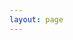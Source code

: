 ```yaml
---
layout: page
---
```

<script setup>
import {
  VPTeamPage,
  VPTeamPageTitle,
  VPTeamMembers
} from 'vitepress/theme'

const members = [
  {
    avatar: 'https://ts1.cn.mm.bing.net/th/id/R-C.2b5ad9dd38c8d0382c657355c86593e2?rik=Ti5pg5cJX6%2bH3Q&riu=http%3a%2f%2fimg1.wikia.nocookie.net%2f__cb20140916154329%2fhk-rail%2fzh%2fimages%2f1%2f17%2fMTR_Mobile_Icon.png&ehk=5sOnNjPY4vDZ38CNrKRuNRcA%2fSmtD%2f4h0iTyOV8Aojo%3d&risl=&pid=ImgRaw&r=0',
    name: 'MTR HK',
    title: 'Influencer',
    links: [
      { icon: 'facebook', link: 'https://www.facebook.com/mtrhk' },
      { icon: 'instagram', link: 'http://instagram.com/mtrhk' },
      { icon: 'youtube', link: 'http://www.youtube.com/mtrhongkong' }
    ]
  },  
  {
    avatar: 'https://i0.hdslb.com/bfs/face/079fa6d90165bbcc66925f5b91a78391338387d3.jpg',
    name: '总局-鄂局武段的热干面',
    title: 'Leader / Group Owner 好面',
    links: [
      { icon: 'bilibili', link: 'https://space.bilibili.com/1749292479' }
    ]
  },
  {
    avatar: 'https://space.bilibili.com/555976413',
    name: 'xz111_Misaka',
    title: 'Leader / Group Owner',
    links: [
      { icon: 'bilibili', link: 'https://space.bilibili.com/555976413' }
    ]
  },
  {
    avatar: 'https://i0.hdslb.com/bfs/face/3779291d37cfa4f5788ec31c4a443a83d67992b6.jpg@240w_240h_1c_1s_!web-avatar-space-header.avif',
    name: '青柏菌 Sakai Harumi 汤达人',
    title: 'Creator 好面，汤决定',
    links: [
      { icon: 'bilibili', link: 'https://space.bilibili.com/584835054/' }
    ]
  },
   {
    avatar: 'https://i2.hdslb.com/bfs/face/2d037727373b613409e33819460267cce05ce7ed.jpg@240w_240h_1c_1s_!web-avatar-space-header.avif',
    name: 'lanoel',
    title: 'Creator',
    links: [
      { icon: 'bilibili', link: 'https://space.bilibili.com/402744005' }
    ]
  },
  {
    avatar: 'https://i2.hdslb.com/bfs/face/1bd977e7d94921759621fc0d14922f8b34425438.jpg@240w_240h_1c_1s_!web-avatar-space-header.avif',
    name: 'Chi YX',
    title: 'Builder / Creator',
    links: [
      { icon: 'bilibili', link: 'https://space.bilibili.com/1596446033' }
    ]
  },
  {
    avatar: 'https://i2.hdslb.com/bfs/face/6e2559418375ea2bdeefe2e4b053a339f24654c6.jpg@240w_240h_1c_1s_!web-avatar-space-header.avif',
    name: '白云-Burgeoning',
    title: 'Builder / Creator',
    links: [
      { icon: 'bilibili', link: 'https://space.bilibili.com/1642321436' }
    ]
  },
  {
    avatar: 'https://i1.hdslb.com/bfs/face/9c8c613b88c9c7425c42508a1195459876bffeec.jpg@240w_240h_1c_1s_!web-avatar-space-header.avif',
    name: 'Takigawa',
    title: 'Server Administrator & Owner',
    links: [
      { icon: 'bilibili', link: 'https://space.bilibili.com/37471042' }
    ]
  },
   {
    avatar: 'https://server.akio.top/icon',
    name: 'Misaka Akio 御坂秋生',
    title: 'Creator',
    links: [
      { icon: 'website', link: 'https://www.akio.top/' }
    ]
  },
    {
    avatar: 'https://i1.hdslb.com/bfs/face/ded1f75b871018a0387ea4864a10ece62710840f.jpg@240w_240h_1c_1s_!web-avatar-space-header.avif',
    name: 'IF-游戏业界的一阵风',
    title: 'Creator',
    links: [
      { icon: 'website', link: 'https://if-chan.mika.vin/' },
      { icon: 'bilibili', link: 'https://space.bilibili.com/14823193' },     
    ]
  },
  {
    avatar: 'https://i0.hdslb.com/bfs/face/af896ea48924bdea9fba76c645b24458d650c5de.jpg@240w_240h_1c_1s_!web-avatar-space-header.avif',
    name: 'Leo Tinyat',
    title: 'Builder / Creator',
    links: [
      { icon: 'bilibili', link: 'https://space.bilibili.com/553853026' },
      { icon: 'bilibili', link: 'https://space.bilibili.com/3493084180515360' },
    ]
  },
  {
    avatar: 'https://bkimg.cdn.bcebos.com/pic/bd3eb13533fa828bf895ec30f31f4134960a5aaa?x-bce-process=image/format,f_auto/watermark,image_d2F0ZXIvYmFpa2UyNzI,g_7,xp_5,yp_5,P_20/resize,m_lfit,limit_1,h_1080',
    name: 'WHRT',
    title: 'Influencer',
    links: [
      { icon: 'website', link: 'https://www.wuhanrt.com/' }
    ]
  },
  {
    avatar: 'https://tse3-mm.cn.bing.net/th/id/OIP-C.ujLS0YFylZcgtmG614MrbAHaFp?rs=1&pid=ImgDetMain',
    name: 'CRT',
    title: 'Influencer',
    links: [
      { icon: 'website', link: 'https://www.cqmetro.cn/index.shtml' }
    ]
  },
]
</script>

<VPTeamPage>
  <VPTeamPageTitle>
    <template #title>
      Our Team
    </template>
    <template #lead>
      哼哼哼啊啊啊啊啊啊啊啊啊啊啊啊啊
    </template>
  </VPTeamPageTitle>
  <VPTeamMembers
    :members="members"
  />
</VPTeamPage>
